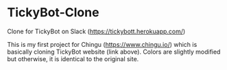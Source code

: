 # TickyBot-Clone
Clone for TickyBot on Slack (https://tickybott.herokuapp.com/)

This is my first project for Chingu (https://www.chingu.io/) which is basically cloning TickyBot website (link above).
Colors are slightly modified but otherwise, it is identical to the original site.
